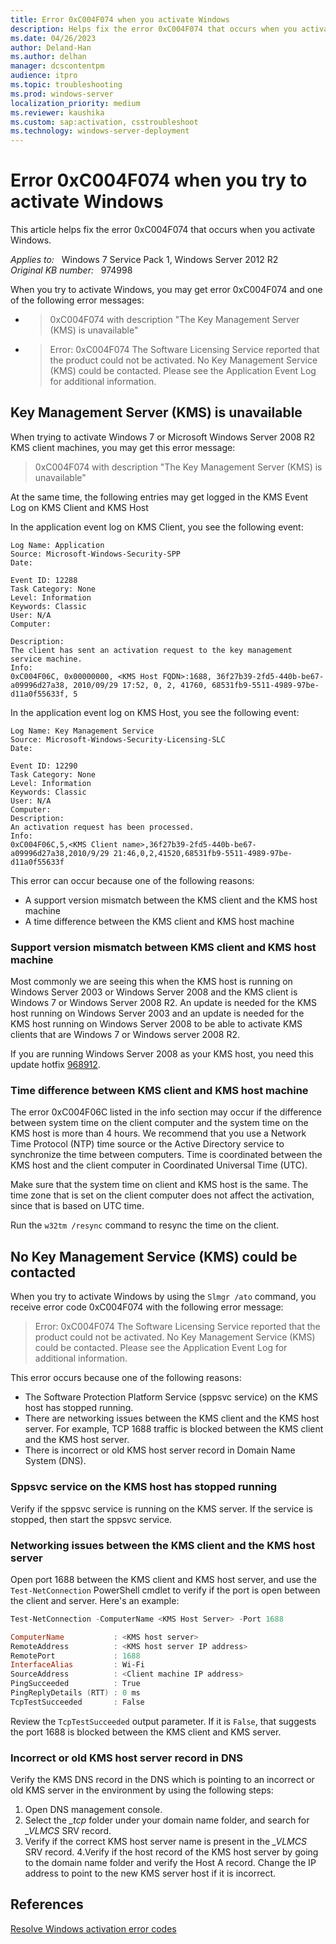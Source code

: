 ```yaml
---
title: Error 0xC004F074 when you activate Windows
description: Helps fix the error 0xC004F074 that occurs when you activate Windows.
ms.date: 04/26/2023
author: Deland-Han
ms.author: delhan
manager: dcscontentpm
audience: itpro
ms.topic: troubleshooting
ms.prod: windows-server
localization_priority: medium
ms.reviewer: kaushika
ms.custom: sap:activation, csstroubleshoot
ms.technology: windows-server-deployment
---
```

# Error 0xC004F074 when you try to activate Windows

This article helps fix the error 0xC004F074 that occurs when you activate Windows.

_Applies to:_ &nbsp; Windows 7 Service Pack 1, Windows Server 2012 R2  
_Original KB number:_ &nbsp; 974998

When you try to activate Windows, you may get error 0xC004F074 and one of the following error messages:

-	> 0xC004F074 with description "The Key Management Server (KMS) is unavailable" 
-	> Error: 0xC004F074 The Software Licensing Service reported that the product could not be activated. No Key Management Service (KMS) could be contacted. Please see the Application Event Log for additional information. 

## Key Management Server (KMS) is unavailable

When trying to activate Windows 7 or Microsoft Windows Server 2008 R2 KMS client machines, you may get this error message:

> 0xC004F074 with description "The Key Management Server (KMS) is unavailable"

At the same time, the following entries may get logged in the KMS Event Log on KMS Client and KMS Host

In the application event log on KMS Client, you see the following event:

```output
Log Name: Application  
Source: Microsoft-Windows-Security-SPP  
Date:  

Event ID: 12288  
Task Category: None  
Level: Information  
Keywords: Classic  
User: N/A  
Computer:  

Description:  
The client has sent an activation request to the key management service machine.  
Info:  
0xC004F06C, 0x00000000, <KMS Host FQDN>:1688, 36f27b39-2fd5-440b-be67-a09996d27a38, 2010/09/29 17:52, 0, 2, 41760, 68531fb9-5511-4989-97be-d11a0f55633f, 5
```

In the application event log on KMS Host, you see the following event:

```output
Log Name: Key Management Service  
Source: Microsoft-Windows-Security-Licensing-SLC  
Date:  

Event ID: 12290  
Task Category: None  
Level: Information  
Keywords: Classic  
User: N/A  
Computer:  
Description:  
An activation request has been processed.  
Info:  
0xC004F06C,5,<KMS Client name>,36f27b39-2fd5-440b-be67-a09996d27a38,2010/9/29 21:46,0,2,41520,68531fb9-5511-4989-97be-d11a0f55633f
```

This error can occur because one of the following reasons:

-	A support version mismatch between the KMS client and the KMS host machine
-	A time difference between the KMS client and KMS host machine

### Support version mismatch between KMS client and KMS host machine

Most commonly we are seeing this when the KMS host is running on Windows Server 2003 or Windows Server 2008 and the KMS client is Windows 7 or Windows Server 2008 R2. An update is needed for the KMS host running on Windows Server 2003 and an update is needed for the KMS host running on Windows Server 2008 to be able to activate KMS clients that are Windows 7 or Windows server 2008 R2.

If you are running Windows Server 2008 as your KMS host, you need this update hotfix [968912](https://support.microsoft.com/help/968912).

### Time difference between KMS client and KMS host machine

The error 0xC004F06C listed in the info section may occur if the difference between system time on the client computer and the system time on the KMS host is more than 4 hours. We recommend that you use a Network Time Protocol (NTP) time source or the Active Directory service to synchronize the time between computers. Time is coordinated between the KMS host and the client computer in Coordinated Universal Time (UTC).

Make sure that the system time on client and KMS host is the same. The time zone that is set on the client computer does not affect the activation, since that is based on UTC time. 

Run the `w32tm /resync` command to resync the time on the client.

## No Key Management Service (KMS) could be contacted

When you try to activate Windows by using the `Slmgr /ato` command, you receive error code 0xC004F074 with the following error message:

> Error: 0xC004F074 The Software Licensing Service reported that the product could not be activated. No Key Management Service (KMS) could be contacted. Please see the Application Event Log for additional information. 

This error occurs because one of the following reasons:

-	The Software Protection Platform Service (sppsvc service)  on the KMS host has stopped running.
-	There are networking issues between the KMS client and the KMS host server. For example, TCP 1688 traffic is blocked between the KMS client and the KMS host server.
-	There is incorrect or old KMS host server record in Domain Name System (DNS).

### Sppsvc service on the KMS host has stopped running

Verify if the sppsvc service is running on the KMS server. If the service is stopped, then start the sppsvc service.

### Networking issues between the KMS client and the KMS host server

Open port 1688 between the KMS client and KMS host server, and use the `Test-NetConnection` PowerShell cmdlet to verify if the port is open between the client and server. Here's an example:

```PowerShell
Test-NetConnection -ComputerName <KMS Host Server> -Port 1688

ComputerName           : <KMS host server>
RemoteAddress          : <KMS host server IP address>
RemotePort             : 1688
InterfaceAlias         : Wi-Fi
SourceAddress          : <Client machine IP address>
PingSucceeded          : True
PingReplyDetails (RTT) : 0 ms
TcpTestSucceeded       : False
```

Review the `TcpTestSucceeded` output parameter. If it is `False`, that suggests the port 1688 is blocked between the KMS client and KMS server.

### Incorrect or old KMS host server record in DNS

Verify the KMS DNS record in the DNS which is pointing to an incorrect or old KMS server in the environment by using the following steps:
	
1. Open DNS management console.
2. Select the *_tcp* folder under your domain name folder, and search for *_VLMCS* SRV record.
3. Verify if the correct KMS host server name is present in the *_VLMCS* SRV record.
4.Verify if the host record of the KMS host server by going to the domain name folder and verify the Host A record. Change the IP address to point to the new KMS server host if it is incorrect.

## References

[Resolve Windows activation error codes](/windows-server/get-started/activation-error-codes)
